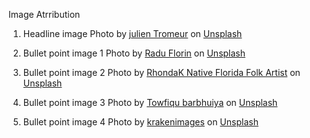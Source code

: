 Image Atrribution

1. Headline image
Photo by <a href="https://unsplash.com/es/@julientromeur?utm_source=unsplash&utm_medium=referral&utm_content=creditCopyText">julien Tromeur</a> on <a href="https://unsplash.com/s/photos/AI?utm_source=unsplash&utm_medium=referral&utm_content=creditCopyText">Unsplash</a>

2. Bullet point image 1
Photo by <a href="https://unsplash.com/@raduflorin?utm_source=unsplash&utm_medium=referral&utm_content=creditCopyText">Radu Florin</a> on <a href="https://unsplash.com/s/photos/artist-struggle?utm_source=unsplash&utm_medium=referral&utm_content=creditCopyText">Unsplash</a>

3. Bullet point image 2
Photo by <a href="https://unsplash.com/@rhondak?utm_source=unsplash&utm_medium=referral&utm_content=creditCopyText">RhondaK Native Florida Folk Artist</a> on <a href="https://unsplash.com/s/photos/art-supplies?utm_source=unsplash&utm_medium=referral&utm_content=creditCopyText">Unsplash</a>

4. Bullet point image 3
Photo by <a href="https://unsplash.com/de/@towfiqu999999?utm_source=unsplash&utm_medium=referral&utm_content=creditCopyText">Towfiqu barbhuiya</a> on <a href="https://unsplash.com/s/photos/savings?utm_source=unsplash&utm_medium=referral&utm_content=creditCopyText">Unsplash</a>


5. Bullet point image 4
Photo by <a href="https://unsplash.com/@krakenimages?utm_source=unsplash&utm_medium=referral&utm_content=creditCopyText">krakenimages</a> on <a href="https://unsplash.com/s/photos/collaboration?utm_source=unsplash&utm_medium=referral&utm_content=creditCopyText">Unsplash</a>


  